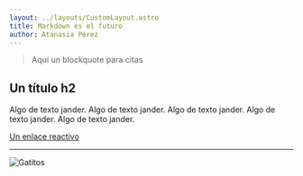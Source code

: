 ```yaml
---
layout: ../layouts/CustomLayout.astro
title: Markdown es el futuro
author: Atanasia Pérez
---
```


> Aquí un blockquote para citas

## Un título h2

Algo de texto jander. Algo de texto jander. Algo de texto jander. Algo de texto jander. Algo de texto jander. 

[Un enlace reactivo](https://t.me/webreactiva)

---

![Gatitos](https://placekitten.com/200/300)